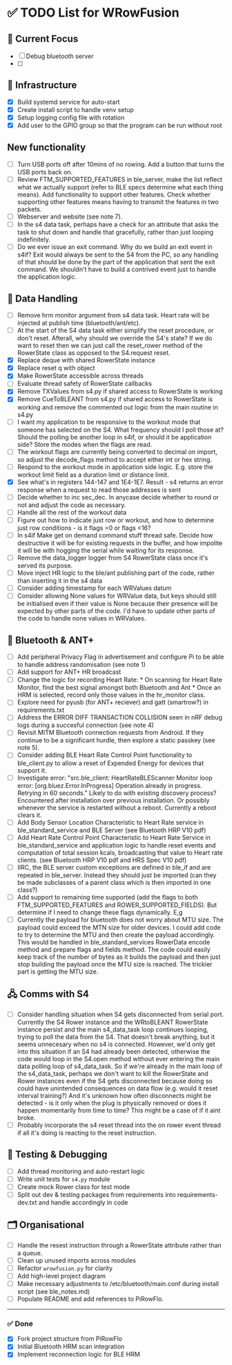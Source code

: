 # ✅ TODO List for WRowFusion

## 📌 Current Focus
- [ ] Debug bluetooth server
- [ ] 

## 🧱 Infrastructure
- [x] Build systemd service for auto-start
- [x] Create install script to handle venv setup
- [x] Setup logging config file with rotation
- [x] Add user to the GPIO group so that the program can be run without root

## New functionality
- [ ] Turn USB ports off after 10mins of no rowing. Add a button that turns the USB ports back on.
- [ ] Review FTM_SUPPORTED_FEATURES in ble_server, make the list reflect what we actually support (refer to BLE specs
      determine what each thing means). Add functionality to support other features. Check whether supporting other
      features means having to transmit the features in two packets.
- [ ] Webserver and website (see note 7).
- [ ] In the s4 data task, perhaps have a check for an attribute that asks the task to shut down and handle that gracefully,
        rather than just looping indefinitely.
- [ ] Do we ever issue an exit command. Why do we build an exit event in s4if? Exit would always be sent to the S4 from the 
        PC, so any handling of that should be done by the part of the application that sent the exit command. We shouldn't
        have to build a contrived event just to handle the application logic.

## 🔄 Data Handling
- [ ] Remove hrm monitor argument from s4 data task. Heart rate will be injected at publish time (bluetooth/ant/etc).
- [ ] At the start of the S4 data task either simplify the reset procedure, or don't reset. Afterall, why should we override the S4's state? If we do want to reset then we can just call the reset_rower method of the RowerState class as opposed to the S4.request reset.
- [x] Replace deque with shared RowerState instance
- [x] Replace reset q with object
- [x] Make RowerState accessible across threads
- [ ] Evaluate thread safety of RowerState callbacks
- [x] Remove TXValues from s4.py if shared access to RowerState is working
- [x] Remove CueToBLEANT from s4.py if shared access to RowerState is working and remove the commented out logic from the main routine in s4.py
- [ ] I want my application to be responsive to the workout mode that someone has selected on the S4. What frequency should I poll those at? Should the polling be another loop in s4if, or should it be application side? Store the modes when the flags are read.
- [ ] The workout flags are currently being converted to decimal on import, so adjust the decode_flags method to accept either int or hex string.
- [ ] Respond to the workout mode in application side logic. E.g. store the workout limit field as a duration limit or distance limit.
- [x] See what's in registers 144-147 and 1E4-1E7. Result - s4 returns an error response when a request to read those addresses is sent
- [ ] Decide whether to inc sec_dec. In anycase decide whether to round or not and adjust the code as necessary.
- [ ] Handle all the rest of the workout data
- [ ] Figure out how to indicate just row or workout, and how to determine just row conditions - is it flags =0 or flags <16?
- [ ] In s4if Make get on demand command stuff thread safe. Decide how destructive it will be for existing requests in the buffer, and how impolite it will be with hogging the serial while waiting for its response.
- [ ] Remove the data_logger logger from S4 RowerState class once it's served its purpose.
- [ ] Move inject HR logic to the ble/ant publishing part of the code, rather than inserting it in the s4 data
- [ ] Consider adding timestamp for each WRValues datum
- [ ] Consider allowing None values for WRValue data, but keys should still be initialised even if their value is None because their presence will be expected by other parts of the code. I'd have to update other parts of the code to handle none values in WRValues.

## 📡 Bluetooth & ANT+
- [ ] Add peripheral Privacy Flag in advertisement and configure Pi to be able to handle address randomisation (see note 1)
- [ ] Add support for ANT+ HR broadcast
- [ ] Change the logic for recording Heart Rate:
        * On scanning for Heart Rate Monitor, find the best signal amongst both Bluetooth and Ant
        * Once an HRM is selected, record only those values in the hr_monitor class.
- [ ] Explore need for pyusb (for ANT+ reciever) and gatt (smartrow?) in requirements.txt
- [ ] Address the ERROR DIFF TRANSACTION COLLISION seen in nRF debug logs during a succesful connection (see note 4)
- [ ] Revisit MITM Bluetooth connection requests from Android. If they continue to be a significant hurdle, then explore a static passkey (see note 5).
- [ ] Consider adding BLE Heart Rate Control Point functionality to ble_client.py to allow a reset of Expended Energy for devices that support it.
- [ ] Investigate error: "src.ble_client: HeartRateBLEScanner Monitor loop error: [org.bluez.Error.InProgress] Operation already in progress. Retrying in 60 seconds." Likely to do with existing discovery process? Encountered after installation over previous installation. Or possibly whenever the service is restarted without a reboot. Currently a reboot clears it.
- [ ] Add Body Sensor Location Characteristic to Heart Rate service in ble_standard_service and BLE Server (see Bluetooth HRP V10 pdf)
- [ ] Add Heart Rate Control Point Characteristic to Heart Rate Service in ble_standard_service and application logic to handle reset events and computation of total session kcals, broadcasting that value to Heart rate clients. (see Bluetooth HRP V10 pdf and HRS Spec V10 pdf)
- [ ] IIRC, the BLE server custom exceptions are defined in ble_if and are repeated in ble_server. Instead they should just be imported (can they be made subclasses of a parent class which is then imported in one class?)
- [ ] Add support to remaining time supported (add the flags to both FTM_SUPPORTED_FEATURES and ROWER_SUPPORTED_FIELDS). But determine if I need to change these flags dynamically. E,g 
- [ ] Currently the payload for bluetooth does not worry about MTU size. The payload could exceed the MTN size for older devices. I could add code to try to determine the MTU and then create the payload accordingly. This would be handled in ble_standard_services RowerData encode method and prepare flags and fields method. The code could easily keep track of the number of bytes as it builds the payload and then just stop building the payload once the MTU size is reached. The trickier part is getting the MTU size.   

## 🖧 Comms with S4
- [ ] Consider handling situation when S4 gets disconnected from serial port. Currently
        the S4 Rower instance and the WRtoBLEANT RowerState instance persist and the 
        main s4_data_task loop continues looping, trying to poll the data from the S4.
        That doesn't break anything, but it seems unnecesary when no s4 is connected.
        However, we'd only get into this situation if an S4 had already been detected,
        otherwise the code would loop in the S4.open method without ever entering the main
        data polling loop of s4_data_task. So if we're already in the main loop of 
        the s4_data_task, perhaps we don't want to kill the RowerState and Rower instances
        even if the S4 gets disconnected because doing so could have unintended consequences
        on data flow (e.g. would it reset interval training?) And it's unknown how often
        disconnects might be detected - is it only when the plug is physically removed
        or does it happen momentarily from time to time? This might be a case of if it aint broke.
- [ ] Probably incorporate the s4 reset thread into the on rower event thread if all it's doing is reacting to the reset instruction.

## 🧪 Testing & Debugging
- [ ] Add thread monitoring and auto-restart logic
- [ ] Write unit tests for `s4.py` module
- [ ] Create mock Rower class for test mode
- [ ] Split out dev & testing packages from requirements into requirements-dev.txt and handle accordingly in code

## 🗂️ Organisational
- [ ] Handle the resest instruction through a RowerState attribute rather than a queue.
- [ ] Clean up unused imports across modules
- [ ] Refactor `wrowfusion.py` for clarity
- [ ] Add high-level project diagram
- [ ] Make necessary adjustments to /etc/bluetooth/main.conf during install script (see ble_notes.md)
- [ ] Populate README and add references to PiRowFlo.

---

### ✅ Done
- [x] Fork project structure from PiRowFlo
- [x] Initial Bluetooth HRM scan integration
- [x] Implement reconnection logic for BLE HRM
